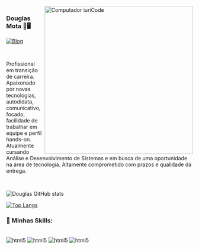 <img src="https://raw.githubusercontent.com/MicaelliMedeiros/micaellimedeiros/master/image/computer-illustration.png" min-width="400px" max-width="400px" width="400px" align="right" alt="Computador iuriCode"/>

### Douglas Mota 🤖🖥️

[![Blog](https://img.shields.io/badge/LinkedIn-0077B5?style=for-the-badge&logo=linkedin&logoColor=white)](https://www.linkedin.com/in/douglasmota-analistadesistemas/)

<div><br> 
 
Profissional em transição de carreira. 
Apaixonado por novas tecnologias, autodidata, comunicativo, focado, facilidade de trabalhar em equipe e perfil hands-on. Atualmente cursando Análise e Desenvolvimento de Sistemas e em busca de uma oportunidade na área de tecnologia. Altamente comprometido com prazos e qualidade da entrega.
</div><br/>


![Douglas GitHub stats](https://github-readme-stats.vercel.app/api?username=Hellgow&show_icons=true&theme=tokyonight)

[![Top Langs](https://github-readme-stats.vercel.app/api/top-langs/?username=Hellgow&layout=donut)](https://github.com/Hellgow/github-readme-stats)


### 🚀 Minhas Skills:

<div style="display: inline_block"><br/>
<img align="center" alt="html5" src="https://img.shields.io/badge/C-38B2AC?style=for-the-badge&logo=c&logoColor=white" /> <img align="center" alt="html5" src="https://img.shields.io/badge/Java-323330?style=for-the-badge&logo=java&logoColor=white" /> <img align="center" alt="html5" src="https://img.shields.io/badge/Python-CC342D?style=for-the-badge&logo=python&logoColor=white" /> <img align="center" alt="html5" src="https://img.shields.io/badge/HTML5-E34F26?style=for-the-badge&logo=html5&logoColor=white" /> 

